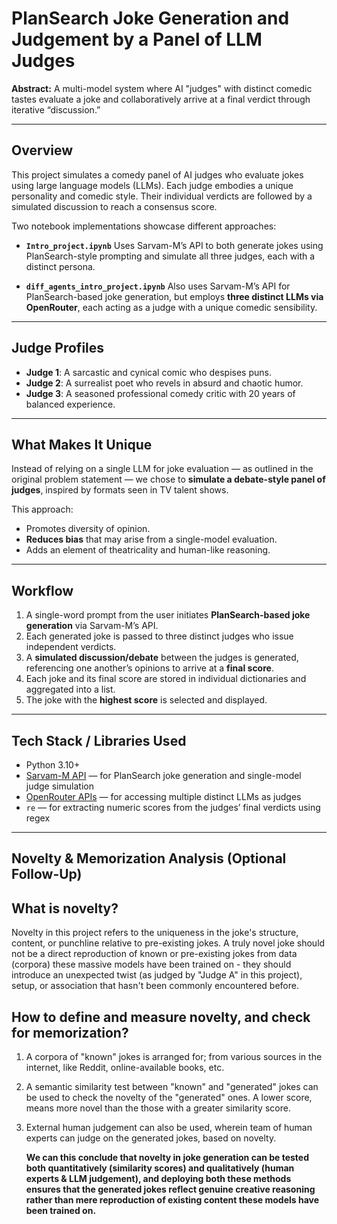 # PlanSearch Joke Generation and Judgement by a Panel of LLM Judges

**Abstract:**
A multi-model system where AI "judges" with distinct comedic tastes evaluate a joke and collaboratively arrive at a final verdict through iterative “discussion.”

---

## Overview

This project simulates a comedy panel of AI judges who evaluate jokes using large language models (LLMs). Each judge embodies a unique personality and comedic style. Their individual verdicts are followed by a simulated discussion to reach a consensus score.

Two notebook implementations showcase different approaches:

* **`Intro_project.ipynb`**
  Uses Sarvam-M’s API to both generate jokes using PlanSearch-style prompting and simulate all three judges, each with a distinct persona.

* **`diff_agents_intro_project.ipynb`**
  Also uses Sarvam-M’s API for PlanSearch-based joke generation, but employs **three distinct LLMs via OpenRouter**, each acting as a judge with a unique comedic sensibility.

---

## Judge Profiles

* **Judge 1**: A sarcastic and cynical comic who despises puns.
* **Judge 2**: A surrealist poet who revels in absurd and chaotic humor.
* **Judge 3**: A seasoned professional comedy critic with 20 years of balanced experience.

---

## What Makes It Unique

Instead of relying on a single LLM for joke evaluation — as outlined in the original problem statement — we chose to **simulate a debate-style panel of judges**, inspired by formats seen in TV talent shows.

This approach:

* Promotes diversity of opinion.
* **Reduces bias** that may arise from a single-model evaluation.
* Adds an element of theatricality and human-like reasoning.

---

## Workflow

1. A single-word prompt from the user initiates **PlanSearch-based joke generation** via Sarvam-M’s API.
2. Each generated joke is passed to three distinct judges who issue independent verdicts.
3. A **simulated discussion/debate** between the judges is generated, referencing one another’s opinions to arrive at a **final score**.
4. Each joke and its final score are stored in individual dictionaries and aggregated into a list.
5. The joke with the **highest score** is selected and displayed.

---

## Tech Stack / Libraries Used

* Python 3.10+
* [Sarvam-M API](https://sarvam.ai/) — for PlanSearch joke generation and single-model judge simulation
* [OpenRouter APIs](https://openrouter.ai/) — for accessing multiple distinct LLMs as judges
* `re` — for extracting numeric scores from the judges’ final verdicts using regex

---

## Novelty & Memorization Analysis (Optional Follow-Up)

## What is novelty?

Novelty in this project refers to the uniqueness in the joke's structure, content, or punchline relative to pre-existing jokes. A truly novel joke should not be a direct reproduction of known or pre-existing jokes from data (corpora) these massive models have been trained on - they should introduce an unexpected twist (as judged by "Judge A" in this project), setup, or association that hasn't been commonly encountered before.

## How to define and measure novelty, and check for memorization?

1. A corpora of "known" jokes is arranged for; from various sources in the internet, like Reddit, online-available books, etc.

2. A semantic similarity test between "known" and "generated" jokes can be used to check the novelty of the "generated" ones. A lower score, means more novel than the those with a greater similarity score.

4. External human judgement can also be used, wherein team of human experts can judge on the generated jokes, based on novelty.

    **We can this conclude that novelty in joke generation can be tested both quantitatively (similarity scores) and qualitatively (human experts & LLM judgement), and deploying both these methods ensures that the generated jokes reflect genuine creative reasoning rather than mere reproduction of existing content these models have been trained on.**